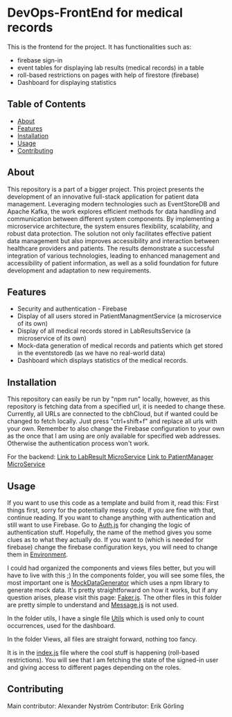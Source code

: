 # DevOps-FrontEnd for medical records
This is the frontend for the project. It has functionalities such as:
* firebase sign-in
* event tables for displaying lab results (medical records) in a table
* roll-based restrictions on pages with help of firestore (firebase)
* Dashboard for displaying statistics

## Table of Contents

- [About](#about)
- [Features](#features)
- [Installation](#installation)
- [Usage](#usage)
- [Contributing](#contributing)

## About
This repository is a part of a bigger project.
This project presents the development of an innovative full-stack application for patient data management. Leveraging modern technologies such as EventStoreDB and Apache Kafka, the work explores efficient methods for data handling and communication between different system components. By implementing a microservice architecture, the system ensures flexibility, scalability, and robust data protection. The solution not only facilitates effective patient data management but also improves accessibility and interaction between healthcare providers and patients. The results demonstrate a successful integration of various technologies, leading to enhanced management and accessibility of patient information, as well as a solid foundation for future development and adaptation to new requirements. 

## Features
* Security and authentication - Firebase
* Display of all users stored in PatientManagmentService (a microservice of its own)
* Display of all medical records stored in LabResultsService (a microservice of its own)
* Mock-data generation of medical records and patients which get stored in the eventstoredb (as we have no real-world data)
* Dashboard which displays statistics of the medical records.

## Installation
This repository can easily be run by "npm run" locally, however, as this repository is fetching data from a specified url, it is needed to change these.
Currently, all URLs are connected to the cbhCloud, but if wanted could be changed to fetch locally. Just press "ctrl+shift+f" and replace all urls with your own.
Remember to also change the Firebase configuration to your own as the once that I am using are only available for specified web addresses. Otherwise the authentication process won't work.

For the backend:
[Link to LabResult MicroService](https://github.com/sabahAlsaleh/LabResultService/blob/main/README.md)
[Link to PatientManager MicroService](https://github.com/sabahAlsaleh/PatientManagement/blob/main/README.md)

## Usage

If you want to use this code as a template and build from it, read this:
First things first, sorry for the potentially messy code, if you are fine with that, continue reading.
If you want to change anything with authentication and still want to use Firebase. Go to [Auth.js](src/authentication/auth.js) for changing the logic of authentication stuff. Hopefully, the name of the method gives you some clues as to what they actually do. If you want to (which is needed for firebase) change the firebase configuration keys, you will need to change them in [Environment](.env.local).

I could had organized the components and views files better, but you will have to live with this ;)
In the components folder, you will see some files, the most important one is [MockDataGenerator](src/components/MockDataGenerator.ts) which uses a npm library to generate mock data. It's pretty straightforward on how it works, but if any question arises, please visit this page: [Faker.js](https://fakerjs.dev). The other files in this folder are pretty simple to understand and [Message.js](src/components/Message.jsx) is not used.

In the folder utils, I have a single file [Utils](src/utils/utils.js) which is used only to count occurrences, used for the dashboard.

In the folder Views, all files are straight forward, nothing too fancy.

It is in the [index.js](src/index.js) file where the cool stuff is happening (roll-based restrictions). You will see that I am fetching the state of the signed-in user and giving access to different pages depending on the roles.

## Contributing
Main contributor: Alexander Nyström 
Contributor: Erik Görling
